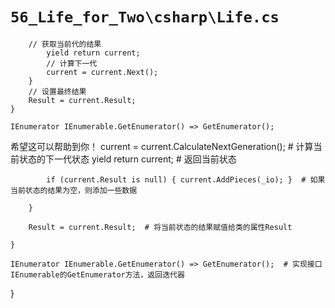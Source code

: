 # `56_Life_for_Two\csharp\Life.cs`

```
    // 获取当前代的结果
        yield return current;
        // 计算下一代
        current = current.Next();
    }
    // 设置最终结果
    Result = current.Result;
}

IEnumerator IEnumerable.GetEnumerator() => GetEnumerator();
```

希望这可以帮助到你！
            current = current.CalculateNextGeneration();  # 计算当前状态的下一代状态
            yield return current;  # 返回当前状态

            if (current.Result is null) { current.AddPieces(_io); }  # 如果当前状态的结果为空，则添加一些数据

        }

        Result = current.Result;  # 将当前状态的结果赋值给类的属性Result

    }

    IEnumerator IEnumerable.GetEnumerator() => GetEnumerator();  # 实现接口IEnumerable的GetEnumerator方法，返回迭代器
}
```